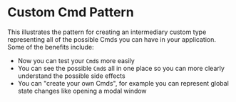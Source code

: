 # Custom Cmd Pattern

This illustrates the pattern for creating an intermediary custom type representing all of the possible Cmds you can have in your application. Some of the benefits include:

- Now you can test your `Cmd`s more easily
- You can see the possible `Cmd`s all in one place so you can more clearly understand the possible side effects
- You can "create your own Cmds", for example you can represent global state changes like opening a modal window
